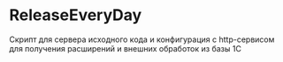 # ReleaseEveryDay
Скрипт для сервера исходного кода и конфигурация с http-сервисом для получения расширений и внешних обработок из базы 1С
